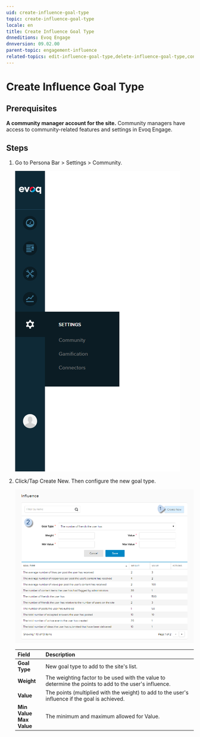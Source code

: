 ```yaml
---
uid: create-influence-goal-type
topic: create-influence-goal-type
locale: en
title: Create Influence Goal Type
dnneditions: Evoq Engage
dnnversion: 09.02.00
parent-topic: engagement-influence
related-topics: edit-influence-goal-type,delete-influence-goal-type,config-misc-community-settings
---
```


# Create Influence Goal Type

## Prerequisites

**A community manager account for the site.** Community managers have access to community-related features and settings in Evoq Engage.

## Steps

1.  Go to Persona Bar \> Settings \> Community.
    
    ![Persona Bar > Settings > Community](/images/scr-pbar-mod-Settings-E91.png)
    
2.  Click/Tap Create New. Then configure the new goal type.
    
      
    
    ![Community Influence — Create New.](/images/scr-CommunityInfluence-GoalsNew.png)
    
      
    
    |**Field**|**Description**|
    |---|---|
    |**Goal Type**|New goal type to add to the site's list.|
    |**Weight**|The weighting factor to be used with the value to determine the points to add to the user's influence.|
    |**Value**|The points (multiplied with the weight) to add to the user's influence if the goal is achieved.|
    |**Min Value<br />Max Value**|The minimum and maximum allowed for Value.|